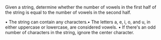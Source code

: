 Given a string, determine whether the number of vowels in the first half of the string is equal to the number of vowels in the second half.

• The string can contain any characters.• The letters a, e, i, o, and u, in either uppercase or lowercase, are considered vowels.
• If there's an odd number of characters in the string, ignore the center character.